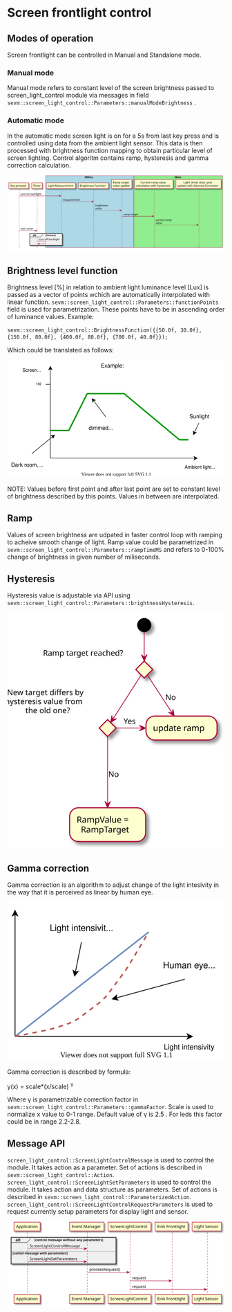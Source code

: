 # Screen frontlight control

## Modes of operation

Screen frontlight can be controlled in Manual and Standalone mode.

### Manual mode

Manual mode refers to constant level of the screen brightness passed to
screen_light_control module via messages in field `sevm::screen_light_control::Parameters::manualModeBrightness` .

### Automatic mode

In the automatic mode screen light is on for a 5s from last key press and is controlled using data from the ambient light sensor. This data is 
then processed with brightness function mapping to obtain particular level of screen lighting. Control algoritm contains ramp, hysteresis and gamma correction calculation.

![](light_control_algorithm.svg "light control algorithm")

## Brightness level function
Brightness level [%] in relation to ambient light luminance level [Lux] is passed as 
a vector of points wchich are automatically interpolated with linear function. `sevm::screen_light_control::Parameters::functionPoints` field is used for parametrization. These
points have to be in ascending order of luminance values. Example:

```
sevm::screen_light_control::BrightnessFunction({{50.0f, 30.0f}, {150.0f, 80.0f}, {400.0f, 80.0f}, {700.0f, 40.0f}});
```
Which could be translated as follows:

![](light_control_function.svg "light control function example")

NOTE: Values before first point and after last point are set to constant level of brightness described by this points. Values in between are interpolated.

## Ramp
Values of screen brightness are udpated in faster control loop with ramping to acheive smooth change of light. Ramp value could be parametrized in `sevm::screen_light_control::Parameters::rampTimeMS` and refers to 0-100% change of brightness in given number of miliseconds.

## Hysteresis

Hysteresis value is adjustable via API using `sevm::screen_light_control::Parameters::brightnessHysteresis`.

![](light_control_hysteresis.svg "Hysteresis in ramp")

## Gamma correction
Gamma correction is an algorithm to adjust change of the light intesivity in the way that it is perceived as linear by human eye.

![](gamma_correction.svg "Human eye sensitivity")

Gamma correction is described by formula:

y(x) = scale*(x/scale) <sup>&gamma;</sup>

Where &gamma; is parametrizable correction factor in `sevm::screen_light_control::Parameters::gammaFactor`. Scale is used to normalize x value to 0-1 range.
Default value of &gamma; is 2.5 . For leds this factor could be in range 2.2-2.8.


## Message API

`screen_light_control::ScreenLightControlMessage` is used to control the module. It takes action as a parameter. Set of actions is described in `sevm::screen_light_control::Action`.
`screen_light_control::ScreenLightSetParameters` is used to control the module. It takes action and data structure as parameters. Set of actions is described in `sevm::screen_light_control::ParameterizedAction`.
`screen_light_control::ScreenLightControlRequestParameters` is used to request currently setup parameters for display light and sensor.

![](light_control_message_flow.svg "Message to light control")